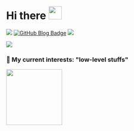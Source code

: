 <h1>Hi there <img src="https://media.giphy.com/media/hvRJCLFzcasrR4ia7z/giphy.gif" width="35"></h1>

  <a href="https://github.com/yusekim"><img src="https://img.shields.io/github/followers/yusekim?label=Follow%20me&style=social" /></a>
[![GitHub Blog Badge](https://img.shields.io/badge/Blog-GitHub-blue?style=flat-square&logo=github&logoColor=white)](https://https://yusekim.github.io/)
  <a href="mailto:이메일"><img src="https://img.shields.io/badge/Email-youwin0802%40naver.com-blue?style=flat&logo=gmail"></a>

<p>
  <img src="https://readme-typing-svg.herokuapp.com?color=%2336BCF7&lines=Welcome+to+my+GitHub+Profile!;">
</p>

<h3>🌱 My current interests: "low-level stuffs"</h3>

<p>
  <img src="https://github-readme-stats.vercel.app/api?username=yusekim&show_icons=true&theme=radical" height="150"/>
